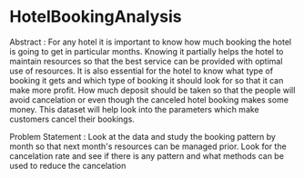 # HotelBookingAnalysis
Abstract :
For any hotel it is important to know how much
booking the hotel is going to get in particular
months. Knowing it partially helps the hotel to
maintain resources so that the best service can
be provided with optimal use of resources.
It is also essential for the hotel to know what
type of booking it gets and which type of booking
it should look for so that it can make more profit.
How much deposit should be taken so that the
people will avoid cancelation or even though the
canceled hotel booking makes some money.
This dataset will help look into the parameters
which make customers cancel their bookings.

Problem Statement :
Look at the data and study the booking pattern
by month so that next month's resources can be
managed prior.
Look for the cancelation rate and see if there is
any pattern and what methods can be used to
reduce the cancelation

